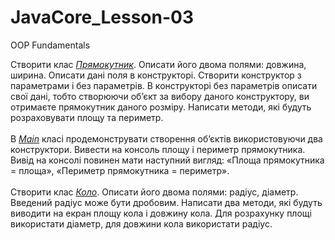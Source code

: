 # JavaCore_Lesson-03
OOP Fundamentals

Створити клас <i>[Прямокутник](https://github.com/AlexeyDolgov/JavaCore_Lesson-03/blob/master/JavaCore_Lesson-03/src/ua/lviv/lgs/Rectangle.java)</i>.
Описати його двома полями: довжина, ширина. Описати дані поля в конструкторі. Створити конструктор
з параметрами і без параметрів. В конструкторі без параметрів описати свої дані, тобто створюючи об’єкт за вибору даного конструктору,
ви отримаєте прямокутник даного розміру. Написати методи, які будуть розраховувати площу та периметр.<br><br>
В <i>[Main](https://github.com/AlexeyDolgov/JavaCore_Lesson-03/blob/master/JavaCore_Lesson-03/src/ua/lviv/lgs/task3.java)</i> класі
продемонструвати створення об’єктів використовуючи два конструктори. Вивести на консоль площу і периметр прямокутника. Вивід на консолі
повинен мати наступний вигляд: «Площа прямокутника = площа», «Периметр прямокутника = периметр».<br><br>
Створити клас <i>[Коло](https://github.com/AlexeyDolgov/JavaCore_Lesson-03/blob/master/JavaCore_Lesson-03/src/ua/lviv/lgs/Circle.java)</i>.
Описати його двома полями: радіус, діаметр. Введений радіус може бути дробовим. Написати два методи, які будуть виводити на екран площу
кола і довжину кола. Для розрахунку площі використати діаметр, для довжини кола використати радіус.<br><br>
